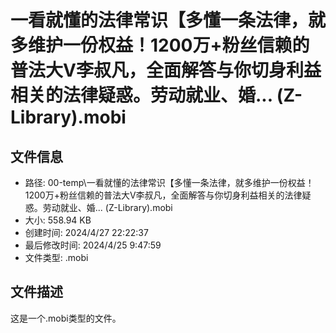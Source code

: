 ﻿# 一看就懂的法律常识【多懂一条法律，就多维护一份权益！1200万+粉丝信赖的普法大V李叔凡，全面解答与你切身利益相关的法律疑惑。劳动就业、婚... (Z-Library).mobi

## 文件信息
- 路径: 00-temp\一看就懂的法律常识【多懂一条法律，就多维护一份权益！1200万+粉丝信赖的普法大V李叔凡，全面解答与你切身利益相关的法律疑惑。劳动就业、婚... (Z-Library).mobi
- 大小: 558.94 KB
- 创建时间: 2024/4/27 22:22:37
- 最后修改时间: 2024/4/25 9:47:59
- 文件类型: .mobi

## 文件描述
这是一个.mobi类型的文件。

